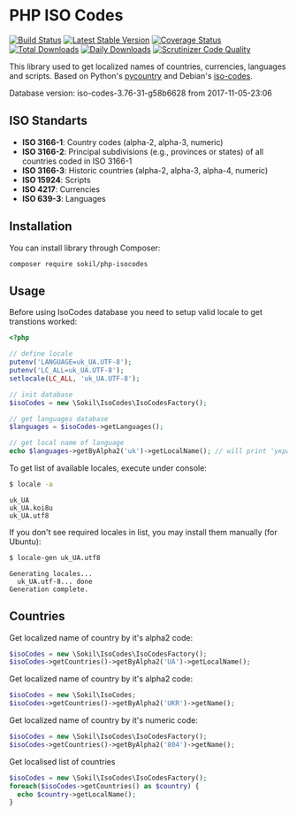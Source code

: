 PHP ISO Codes
=========
[![Build Status](https://travis-ci.org/sokil/php-isocodes.png?branch=master&1)](https://travis-ci.org/sokil/php-isocodes)
[![Latest Stable Version](https://poser.pugx.org/sokil/php-isocodes/v/stable.png)](https://packagist.org/packages/sokil/php-isocodes)
[![Coverage Status](https://coveralls.io/repos/sokil/php-isocodes/badge.png)](https://coveralls.io/r/sokil/php-isocodes)
[![Total Downloads](http://img.shields.io/packagist/dt/sokil/php-isocodes.svg)](https://packagist.org/packages/sokil/php-isocodes)
[![Daily Downloads](https://poser.pugx.org/sokil/php-isocodes/d/daily)](https://packagist.org/packages/sokil/php-isocodes/stats)
[![Scrutinizer Code Quality](https://scrutinizer-ci.com/g/sokil/php-isocodes/badges/quality-score.png?b=master)](https://scrutinizer-ci.com/g/sokil/php-isocodes/?branch=master)

This library used to get localized names of countries, currencies, languages and scripts.
Based on Python's [pycountry](https://pypi.python.org/pypi/pycountry) and Debian's [iso-codes](http://pkg-isocodes.alioth.debian.org/).

Database version: iso-codes-3.76-31-g58b6628 from 2017-11-05-23:06

ISO Standarts
-------------

* **ISO 3166-1**: Country codes (alpha-2, alpha-3, numeric)
* **ISO 3166-2**: Principal subdivisions (e.g., provinces or states) of all countries coded in ISO 3166-1
* **ISO 3166-3**: Historic countries (alpha-2, alpha-3, alpha-4, numeric)
* **ISO 15924**: Scripts
* **ISO 4217**: Currencies
* **ISO 639-3**: Languages

Installation
------------

You can install library through Composer:
```
composer require sokil/php-isocodes
```

Usage
------

Before using IsoCodes database you need to setup valid locale to get transtions worked:

```php
<?php

// define locale
putenv('LANGUAGE=uk_UA.UTF-8');
putenv('LC_ALL=uk_UA.UTF-8');
setlocale(LC_ALL, 'uk_UA.UTF-8');

// init database
$isoCodes = new \Sokil\IsoCodes\IsoCodesFactory();

// get languages database
$languages = $isoCodes->getLanguages();

// get local name of language
echo $languages->getByAlpha2('uk')->getLocalName(); // will print 'українська'
```

To get list of available locales, execute under console:
```sh
$ locale -a
```
```
uk_UA
uk_UA.koi8u
uk_UA.utf8
```

If you don't see required locales in list, you may install them manually (for Ubuntu):
```sh
$ locale-gen uk_UA.utf8
```
```
Generating locales...
  uk_UA.utf-8... done
Generation complete.
```

Countries
---------

Get localized name of country by it's alpha2 code:
```php
$isoCodes = new \Sokil\IsoCodes\IsoCodesFactory();
$isoCodes->getCountries()->getByAlpha2('UA')->getLocalName();
```

Get localized name of country by it's alpha2 code:
```php
$isoCodes = new \Sokil\IsoCodes;
$isoCodes->getCountries()->getByAlpha2('UKR')->getName();
```

Get localized name of country by it's numeric code:
```php
$isoCodes = new \Sokil\IsoCodes\IsoCodesFactory();
$isoCodes->getCountries()->getByAlpha2('804')->getName();
```

Get  localised list of countries
```php
$isoCodes = new \Sokil\IsoCodes\IsoCodesFactory();
foreach($isoCodes->getCountries() as $country) {
  echo $country->getLocalName();
}
